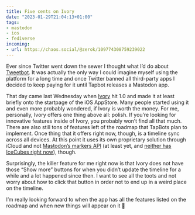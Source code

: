 ```yaml
---
title: Five cents on Ivory
date: "2023-01-29T21:04:13+01:00"
tags:
- mastodon
- ios
- fediverse
incoming:
- url: https://chaos.social/@zerok/109774308759239022 
---
```


Ever since Twitter went down the sewer I thought what I’d do about [Tweetbot](https://tapbots.com/tweetbot/#eulogy). It was actually the only way I could imagine myself using the platform for a long time and once Twitter banned all third-party apps I decided to keep paying for it until Tapbot releases a Mastodon app.

That day came last Wednesday when [Ivory](https://tapbots.com/ivory/) hit 1.0 and made it at least briefly onto the startpage of the iOS AppStore. Many people started using it and even more probably wondered, if Ivory is worth the money. For me, personally, Ivory offers one thing above all: polish. If you’re looking for innovative features inside of Ivory, you probably won’t find all that much. There are also still tons of features left of the roadmap that TapBots plan to implement. Once thing that it offers right now, though, is a timeline sync across all devices. At this point it uses its own proprietary solution through iCloud and not [Mastodon’s markers API](https://docs.joinmastodon.org/methods/markers/) (at least yet, and [neither has IceCubes right now](https://github.com/Dimillian/IceCubesApp/issues/116)), though. 

Surprisingly, the killer feature for me right now is that Ivory does not have those “Show more” buttons for when you didn’t update the timeline for a while and a lot happened since then. I want to see all the toots and not worry about how to click that button in order not to end up in a weird place on the timeline.

I’m really looking forward to when the app has all the features listed on the roadmap and when new things will appear on it 🙂

